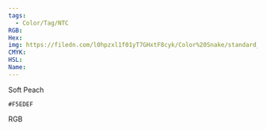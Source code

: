 ```yaml
---
tags:
  - Color/Tag/NTC
RGB:
Hex:
img: https://filedn.com/l0hpzxl1f01yT7GHxtF8cyk/Color%20Snake/standard_csv_to_svg/F5EDEF.svg
CMYK:
HSL:
Name:
---
```

Soft Peach
```palette
#F5EDEF
```
RGB
